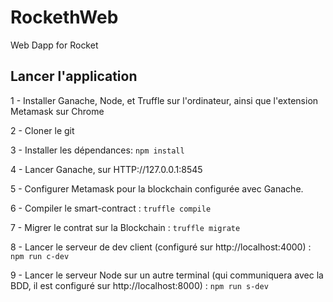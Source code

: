 # RockethWeb
Web Dapp for Rocket

## Lancer l'application

1 - Installer Ganache, Node, et Truffle sur l'ordinateur, ainsi que l'extension Metamask sur Chrome

2 - Cloner le git

3 - Installer les dépendances: `npm install`

4 - Lancer Ganache, sur HTTP://127.0.0.1:8545

5 - Configurer Metamask pour la blockchain configurée avec Ganache.

6 - Compiler le smart-contract : `truffle compile`

7 - Migrer le contrat sur la Blockchain : `truffle migrate`

8 - Lancer le serveur de dev client (configuré sur http://localhost:4000)  : `npm run c-dev`

9 - Lancer le serveur Node sur un autre terminal (qui communiquera avec la BDD, il est configuré sur http://localhost:8000) : `npm run s-dev`
